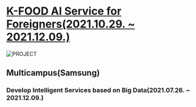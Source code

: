 # [K-FOOD AI Service for Foreigners(2021.10.29. ~ 2021.12.09.)](https://github.com/gens0310/Project)
![PROJECT](https://user-images.githubusercontent.com/87411707/145315247-8e56f88c-fd2f-4811-a87b-ebde105b77e0.png)
## Multicampus(Samsung)
### Develop Intelligent Services based on Big Data(2021.07.26. ~ 2021.12.09.)
